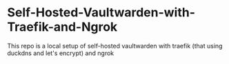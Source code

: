 # Self-Hosted-Vaultwarden-with-Traefik-and-Ngrok
This repo is a local setup of self-hosted vaultwarden with traefik (that using duckdns and let's encrypt) and ngrok
